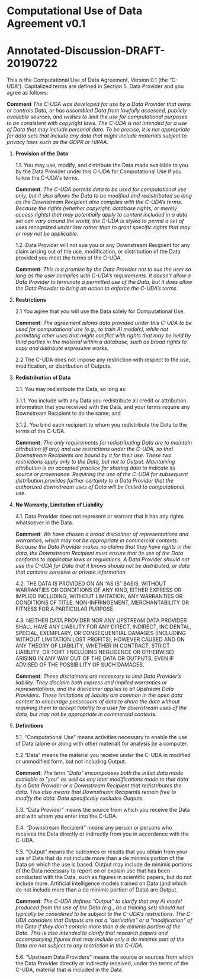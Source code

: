 # Computational Use of Data Agreement v0.1
# Annotated-Discussion-DRAFT-20190722

This is the Computational Use of Data Agreement, Version 0.1 (the “C-UDA”). Capitalized terms are defined in Section 5. Data Provider and you agree as follows:

   **Comment** _The C-UDA was developed for use by a Data Provider that owns or controls Data, or has assembled Data from lawfully accessed, publicly available sources, and wishes to limit the use for computational purposes to be consistent with copyright laws. The C-UDA is not intended for a use of Data that may include personal data. To be precise, it is not appropriate for data sets that include any data that might include materials subject to privacy laws such as the GDPR or HIPAA._

1. **Provision of the Data**

    1.1. You may use, modify, and distribute the Data made available to you by the Data Provider under this C-UDA for Computational Use if you follow the C-UDA's terms.

	  **Comment**: _The C-UDA permits data to be used for computational use only, but it also allows the Data to be modified and  redistributed so long as the Downstream Recipient also complies with the C-UDA’s terms. Because the rights (whether copyright, database rights, or merely access rights) that may potentially apply to content included in a data set can vary around the world, the C-UDA is styled to permit a set of uses recognized under law rather than to grant specific rights that may or may not be applicable._

    1.2. Data Provider will not sue you or any Downstream Recipient for any claim arising out of the use, modification, or distribution of the Data provided you meet the terms of the C-UDA.

	  **Comment**: _This is a promise by the Data Provider not to sue the user so long as the user complies with C-UDA’s requirements. It doesn't allow a Data Provider to terminate a permitted use of the Data, but it does allow the Data Provider to bring an  action to enforce the C-UDA’s terms._

2. **Restrictions**

    2.1  You agree that you will use the Data solely for Computational Use.

	  **Comment**: _The agreement allows data provided under this C-UDA to be used for computational use (e.g., to train AI models), while not permitting other uses that might conflict with rights that may be held by third parties in the material within a database, such as broad rights to copy and distribute expressive works._

    2.2 The C-UDA does not impose any restriction with respect to the use, modification, or distribution of Outputs.

3.	**Redistribution of Data**

    3.1. You may redistribute the Data, so long as:

      3.1.1. You include with any Data you redistribute all credit or attribution information that you received with the Data, and your terms require any Downstream Recipient to do the same; and

      3.1.2. You bind each recipient to whom you redistribute the Data to the terms of the C-UDA.

	  **Comment**: _The only requirements for redistributing Data are to maintain attribution (if any) and use restrictions under the C-UDA, so that Downstream Recipients are bound by it for their use. These two restrictions apply only to the Data, but not to Output. Maintaining attribution is an accepted practice for sharing data to indicate its source or provenance. Requiring the use of the C-UDA for subsequent distribution provides further certainty to a Data Provider that the authorized downstream uses of Data will be limited to computational use._

4.	**No Warranty, Limitation of Liability**

    4.1. Data Provider does not represent or warrant that it has any rights whatsoever in the Data.

     **Comment**: _We have chosen a broad disclaimer of representations and warranties, which may not be appropriate in commercial contexts. Because the Data Provider makes no claims that they have rights in the data, the Downstream Recipient must ensure that its use of the Data conforms to applicable laws or regulations. A Data Provider should not use the C-UDA for Data that it knows should not be distributed, or data that contains sensitive or private information._

    4.2. THE DATA IS PROVIDED ON AN “AS IS” BASIS, WITHOUT WARRANTIES OR CONDITIONS OF ANY KIND, EITHER EXPRESS OR IMPLIED INCLUDING, WITHOUT LIMITATION, ANY WARRANTIES OR CONDITIONS OF TITLE, NON-INFRINGEMENT, MERCHANTABILITY OR FITNESS FOR A PARTICULAR PURPOSE.

    4.3. NEITHER DATA PROVIDER NOR ANY UPSTREAM DATA PROVIDER SHALL HAVE ANY LIABILITY FOR ANY DIRECT, INDIRECT, INCIDENTAL, SPECIAL, EXEMPLARY, OR CONSEQUENTIAL DAMAGES (INCLUDING WITHOUT LIMITATION LOST PROFITS), HOWEVER CAUSED AND ON ANY THEORY OF LIABILITY, WHETHER IN CONTRACT, STRICT LIABILITY, OR TORT (INCLUDING NEGLIGENCE OR OTHERWISE) ARISING IN ANY WAY OUT OF THE DATA OR OUTPUTS, EVEN IF ADVISED OF THE POSSIBILITY OF SUCH DAMAGES.

	  **Comment**: _These disclaimers are necessary to limit Data Provider’s liability. They disclaim both express and implied warranties or representations, and the  disclaimer applies to all Upstream Data Providers. These limitations of liability are common in the open data context to encourage possessors of data to share the data without requiring them to accept liability to a user for downstream uses of the data, but may not be appropriate in commercial contexts._

5.	**Definitions**

    5.1. “Computational Use” means activities necessary to enable the use of Data (alone or along with other material) for analysis by a computer.

    5.2.“Data” means the material you receive under the C-UDA in modified or unmodified form, but not including Output.

	  **Comment**: _The term "Data" encompasses both the initial data made available to "you"  as well as any later modifications made to that data by a Data Provider or a Downstream Recipient that redistributes the data. This also means that Downstream Recipients remain free to modify the data. Data specifically excludes Outputs._

    5.3. “Data Provider” means the source from which you receive the Data and with whom you enter into the C-UDA.

    5.4. “Downstream Recipient” means any person or persons who receives the Data directly or indirectly from you in accordance with the C-UDA.

    5.5. “Output” means the outcomes or results that you obtain from your use of Data that do not include more than a de minimis portion of the Data on which the use is based. Output may include de minimis portions of the Data necessary to report on or explain use that has been conducted with the Data, such as figures in scientific papers, but do not include more. Artificial intelligence models trained on Data (and which do not include more than a de minimis portion of Data) are Output.

	  **Comment**: _The C-UDA defines “Output” to clarify that any AI model produced from the use of the Data (e.g., as a training set) should not typically be considered to be subject to the C-UDA's restrictions. The C-UDA considers that Outputs are not a "derivative" or a "modification" of the Data if they don't contain more than a de minimis portion of the Data. This is also intended to clarify that research papers and accompanying figures that may include only a de minimis part of the Data are not subject to any restriction in the C-UDA._

    5.6. “Upstream Data Providers” means the source or sources from which the Data Provider directly or indirectly received, under the terms of the C-UDA, material that is included in the Data.
